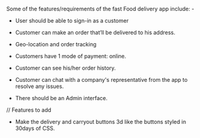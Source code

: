 Some of the features/requirements of the fast Food delivery app include: - 
* User should be able to sign-in as a customer

* Customer can make an order that’ll be delivered to his address.

* Geo-location and order tracking

* Customers have 1 mode of payment: online.

* Customer can see his/her order history.

* Customer can chat with a company's representative from the app to resolve any issues.

* There should be an Admin interface.



// Features to add
* Make the delivery and carryout buttons 3d like the buttons styled in 30days of CSS.